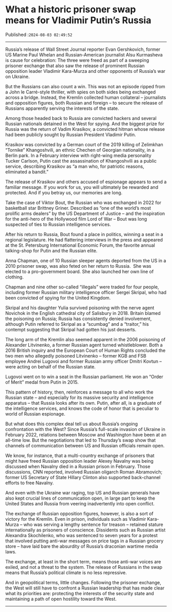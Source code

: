 # What a historic prisoner swap means for Vladimir Putin’s Russia

Published :`2024-08-03 02:49:52`

---

Russia’s release of Wall Street Journal reporter Evan Gershkovich, former US Marine Paul Whelan and Russian-American journalist Alsu Kurmasheva is cause for celebration: The three were freed as part of a sweeping prisoner exchange that also saw the release of prominent Russian opposition leader Vladimir Kara-Murza and other opponents of Russia’s war on Ukraine.

But the Russians can also count a win. This was not an episode ripped from a John le Carré-style thriller, with spies on both sides being exchanged across a bridge. Instead, the Kremlin collected human collateral – journalists and opposition figures, both Russian and foreign – to secure the release of Russians apparently serving the interests of the state.

Among those headed back to Russia are convicted hackers and several Russian nationals detained in the West for spying. And the biggest prize for Russia was the return of Vadim Krasikov, a convicted hitman whose release had been publicly sought by Russian President Vladimir Putin.

Krasikov was convicted by a German court of the 2019 killing of Zelimkhan “Tornike” Khangoshvili, an ethnic Chechen of Georgian nationality, in a Berlin park. In a February interview with right-wing media personality Tucker Carlson, Putin cast the assassination of Khangoshvili as a public service, describing Krasikov as “a man who, for patriotic reasons, eliminated a bandit.”

The release of Krasikov and others accused of espionage appears to send a familiar message. If you work for us, you will ultimately be rewarded and protected. And if you betray us, our memories are long.

Take the case of Viktor Bout, the Russian who was exchanged in 2022 for basketball star Brittney Griner. Described as “one of the world’s most prolific arms dealers” by the US Department of Justice – and the inspiration for the anti-hero of the Hollywood film Lord of War – Bout was long suspected of ties to Russian intelligence services.

After his return to Russia, Bout found a place in politics, winning a seat in a regional legislature. He had flattering interviews in the press and appeared at the St. Petersburg International Economic Forum, the favorite annual talking-shop for Putin and the Russian elite.

Anna Chapman, one of 10 Russian sleeper agents deported from the US in a 2010 prisoner swap, was also feted on her return to Russia.  She was elected to a pro-government board. She also launched her own line of clothing.

Chapman and nine other so-called “illegals” were traded for four people, including former Russian military intelligence officer Sergei Skripal, who had been convicted of spying for the United Kingdom.

Skripal and his daughter Yulia survived poisoning with the nerve agent Novichok in the English cathedral city of Salisbury in 2018. Britain blamed the poisoning on Russia; Russia has consistently denied involvement, although Putin referred to Skripal as a “scumbag” and a “traitor,” his contempt suggesting that Skripal had gotten his just desserts.

The long arm of the Kremlin also seemed apparent in the 2006 poisoning of Alexander Litvinenko, a former Russian agent turned whistleblower. Both a 2016 British inquiry and the European Court of Human Rights concluded the two men who allegedly poisoned Litvinenko – former KGB and FSB employee Andrei Lugovoi and former Russian army officer Dmitri Kovtun – were acting on behalf of the Russian state.

Lugovoi went on to win a seat in the Russian parliament. He won an “Order of Merit” medal from Putin in 2015.

This pattern of history, then, reinforces a message to all who work the Russian state – and especially for its massive security and intelligence apparatus – that Russia looks after its own. Putin, after all, is a graduate of the intelligence services, and knows the code of honor that is peculiar to world of Russian espionage.

But what does this complex deal tell us about Russia’s ongoing confrontation with the West? Since Russia’s full-scale invasion of Ukraine in February 2022, relations between Moscow and Washington have been at an all-time low. But the negotiations that led to Thursday’s swap show that channels of communication between US and Russian officials remain open.

We know, for instance, that a multi-country exchange of prisoners that might have freed Russian opposition leader Alexey Navalny was being discussed when Navalny died in a Russian prison in February. Those discussions, CNN reported, involved Russian oligarch Roman Abramovich; former US Secretary of State Hillary Clinton also supported back-channel efforts to free Navalny.

And even with the Ukraine war raging, top US and Russian generals have also kept crucial lines of communication open, in large part to keep the United States and Russia from veering inadvertently into open conflict.

The exchange of Russian opposition figures, however, is also a sort of victory for the Kremlin. Even in prison, individuals such as Vladimir Kara-Murza – who was serving a lengthy sentence for treason – retained stature internationally as prisoners of conscience. Dissidents such as Russian artist Alexandra Skochilenko, who was sentenced to seven years for a protest that involved putting anti-war messages on price tags in a Russian grocery store – have laid bare the absurdity of Russia’s draconian wartime media laws.

The exchange, at least in the short term, means those anti-war voices are exiled, and not a threat to the system. The release of Russians in the swap means that Russia’s political climate is no less repressive.

And in geopolitical terms, little changes. Following the prisoner exchange, the West will still have to confront a Russian leadership that has made clear what its priorities are: protecting the interests of the security state and maintaining a path of open hostility toward the West.

---

